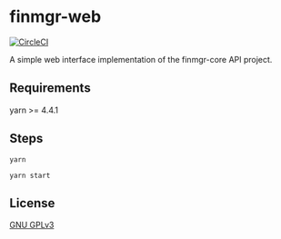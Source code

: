 finmgr-web
===

[![CircleCI](https://circleci.com/gh/ksean/finmgr.svg?style=svg)](https://circleci.com/gh/ksean/finmgr)

A simple web interface implementation of the finmgr-core API project.

## Requirements

yarn >= 4.4.1

## Steps

`yarn`

`yarn start`

## License

[GNU GPLv3](https://www.gnu.org/licenses/)

